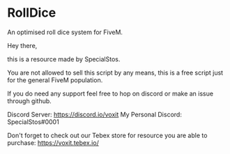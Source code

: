 # RollDice
An optimised roll dice system for FiveM.

Hey there,

this is a resource made by SpecialStos.

You are not allowed to sell this script by any means, this is a free script just for the general FiveM population.

If you do need any support feel free to hop on discord or make an issue through github.

Discord Server: https://discord.io/voxit
My Personal Discord: SpecialStos#0001

Don't forget to check out our Tebex store for resource you are able to purchase: https://voxit.tebex.io/
